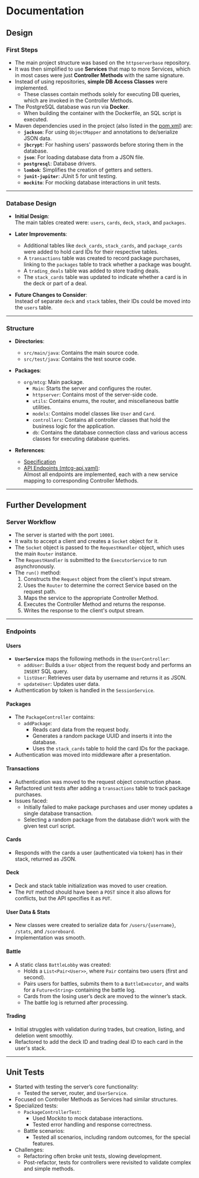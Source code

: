 # Documentation

## Design

### First Steps

- The main project structure was based on the `httpserverbase` repository.  
- It was then simplified to use **Services** that map to more Services, which in most cases were just **Controller Methods** with the same signature.  
- Instead of using repositories, **simple DB Access Classes** were implemented.  
  - These classes contain methods solely for executing DB queries, which are invoked in the Controller Methods.  
- The PostgreSQL database was run via **Docker**.  
  - When building the container with the Dockerfile, an SQL script is executed.  
- Maven dependencies used in the project (also listed in the [pom.xml](../pom.xml)) are:  
  - **`jackson`**: For using `ObjectMapper` and annotations to de/serialize JSON data.  
  - **`jbcrypt`**: For hashing users' passwords before storing them in the database.  
  - **`json`**: For loading database data from a JSON file.  
  - **`postgresql`**: Database drivers.  
  - **`lombok`**: Simplifies the creation of getters and setters.  
  - **`junit-jupiter`**: JUnit 5 for unit testing.  
  - **`mockito`**: For mocking database interactions in unit tests.  

---

### Database Design

- **Initial Design**:  
  The main tables created were: `users`, `cards`, `deck`, `stack`, and `packages`.  

- **Later Improvements**:  
  - Additional tables like `deck_cards`, `stack_cards`, and `package_cards` were added to hold card IDs for their respective tables.  
  - A `transactions` table was created to record package purchases, linking to the `packages` table to track whether a package was bought.  
  - A `trading_deals` table was added to store trading deals.  
  - The `stack_cards` table was updated to indicate whether a card is in the deck or part of a deal.  

- **Future Changes to Consider**:  
  Instead of separate `deck` and `stack` tables, their IDs could be moved into the `users` table.  

---

### Structure

- **Directories**:  
  - `src/main/java`: Contains the main source code.  
  - `src/test/java`: Contains the test source code.  

- **Packages**:  
  - `org/mtcg`: Main package.  
    - `Main`: Starts the server and configures the router.  
    - `httpserver`: Contains most of the server-side code.  
    - `utils`: Contains enums, the router, and miscellaneous battle utilities.  
    - `models`: Contains model classes like `User` and `Card`.  
    - `controllers`: Contains all controller classes that hold the business logic for the application.  
    - `db`: Contains the database connection class and various access classes for executing database queries.  

- **References**:  
  - [Specification](./MTCG_Specification.pdf)  
  - [API Endpoints (mtcg-api.yaml)](./mtcg-api.yaml):  
    Almost all endpoints are implemented, each with a new service mapping to corresponding Controller Methods.  

---

## Further Development

### Server Workflow

- The server is started with the port `10001`.  
- It waits to accept a client and creates a `Socket` object for it.  
- The `Socket` object is passed to the `RequestHandler` object, which uses the main `Router` instance.  
- The `RequestHandler` is submitted to the `ExecutorService` to run asynchronously.  
- The `run()` method:  
  1. Constructs the `Request` object from the client's input stream.  
  2. Uses the `Router` to determine the correct Service based on the request path.  
  3. Maps the service to the appropriate Controller Method.  
  4. Executes the Controller Method and returns the response.  
  5. Writes the response to the client's output stream.  

---

### Endpoints

#### Users

- **`UserService`** maps the following methods in the `UserController`:  
  - `addUser`: Builds a `User` object from the request body and performs an `INSERT` SQL query.  
  - `listUser`: Retrieves user data by username and returns it as JSON.  
  - `updateUser`: Updates user data.  
- Authentication by token is handled in the `SessionService`.  

#### Packages

- The `PackageController` contains:  
  - `addPackage`:  
    - Reads card data from the request body.  
    - Generates a random package UUID and inserts it into the database.  
    - Uses the `stack_cards` table to hold the card IDs for the package.  
- Authentication was moved into middleware after a presentation.  

#### Transactions

- Authentication was moved to the request object construction phase.  
- Refactored unit tests after adding a `transactions` table to track package purchases.  
- Issues faced:  
  - Initially failed to make package purchases and user money updates a single database transaction.  
  - Selecting a random package from the database didn’t work with the given test curl script.  

#### Cards

- Responds with the cards a user (authenticated via token) has in their stack, returned as JSON.  

#### Deck

- Deck and stack table initialization was moved to user creation.  
- The `PUT` method should have been a `POST` since it also allows for conflicts, but the API specifies it as `PUT`.  

#### User Data & Stats

- New classes were created to serialize data for `/users/{username}`, `/stats`, and `/scoreboard`.  
- Implementation was smooth.  

#### Battle

- A static class `BattleLobby` was created:  
  - Holds a `List<Pair<User>>`, where `Pair` contains two users (first and second).  
  - Pairs users for battles, submits them to a `BattleExecutor`, and waits for a `Future<String>` containing the battle log.  
  - Cards from the losing user’s deck are moved to the winner’s stack.  
  - The battle log is returned after processing.  

#### Trading

- Initial struggles with validation during trades, but creation, listing, and deletion went smoothly.  
- Refactored to add the deck ID and trading deal ID to each card in the user's stack.  

---

## Unit Tests

- Started with testing the server’s core functionality:  
  - Tested the server, router, and `UserService`.  
- Focused on Controller Methods as Services had similar structures.  
- Specialized tests:  
  - `PackageControllerTest`:  
    - Used Mockito to mock database interactions.  
    - Tested error handling and response correctness.  
  - Battle scenarios:  
    - Tested all scenarios, including random outcomes, for the special features.  
- Challenges:  
  - Refactoring often broke unit tests, slowing development.  
  - Post-refactor, tests for controllers were revisited to validate complex and simple methods.  
